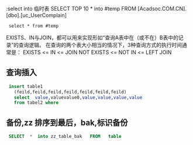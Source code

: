  :select into  临时表
 SELECT TOP 10 * into #temp FROM [Acadsoc.COM.CN].[dbo].[uc_UserComplain]
     
     select * from #temp


EXISTS、IN与JOIN，都可以用来实现形如“查询A表中在（或不在）B表中的记录”的查询逻辑。
在查询的两个表大小相当的情况下，3种查询方式的执行时间通常是：
EXISTS <= IN <= JOIN
NOT EXISTS <= NOT IN <= LEFT JOIN

## 查询插入
```sql
 insert table1
   (feild,feild,feild,feild,feild,feild,feild) 
   select  value,valuevalue0,value,value,value,value 
   from tabel2 where
```
## 备份,zz 排序到最后，bak,标识备份
```sql
 SELECT  *  into zz_table_bak   FROM   table
 ```
 
